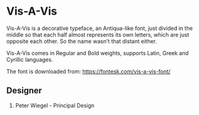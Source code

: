 # Vis-A-Vis

Vis-A-Vis is a decorative typeface, an Antiqua-like font, just divided in the
middle so that each half almost represents its own letters, which are just
opposite each other. So the name wasn't that distant either.

Vis-A-Vis comes in Regular and Bold weights, supports Latin, Greek and Cyrillic
languages.

The font is downloaded from:
https://fontesk.com/vis-a-vis-font/




## Designer
1. Peter Wiegel - Principal Design
